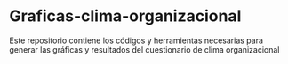 # Graficas-clima-organizacional
Este repositorio contiene los códigos y herramientas necesarias para generar las gráficas y resultados del cuestionario de clima organizacional
